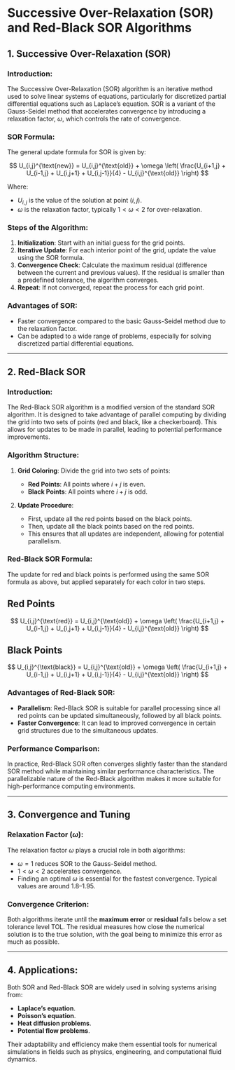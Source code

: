 # Successive Over-Relaxation (SOR) and Red-Black SOR Algorithms

## 1. Successive Over-Relaxation (SOR)

### Introduction:
The Successive Over-Relaxation (SOR) algorithm is an iterative method used to solve linear systems of equations, particularly for discretized partial differential equations such as Laplace’s equation. SOR is a variant of the Gauss-Seidel method that accelerates convergence by introducing a relaxation factor, $\omega$, which controls the rate of convergence.

### SOR Formula:
The general update formula for SOR is given by:

$$
U_{i,j}^{\text{new}} = U_{i,j}^{\text{old}} + \omega \left( \frac{U_{i+1,j} + U_{i-1,j} + U_{i,j+1} + U_{i,j-1}}{4} - U_{i,j}^{\text{old}} \right)
$$

Where:
- $U_{i,j}$ is the value of the solution at point $(i, j)$.
- $\omega$ is the relaxation factor, typically $1 < \omega < 2$ for over-relaxation.

### Steps of the Algorithm:
1. **Initialization**: Start with an initial guess for the grid points.
2. **Iterative Update**: For each interior point of the grid, update the value using the SOR formula.
3. **Convergence Check**: Calculate the maximum residual (difference between the current and previous values). If the residual is smaller than a predefined tolerance, the algorithm converges.
4. **Repeat**: If not converged, repeat the process for each grid point.

### Advantages of SOR:
- Faster convergence compared to the basic Gauss-Seidel method due to the relaxation factor.
- Can be adapted to a wide range of problems, especially for solving discretized partial differential equations.

---

## 2. Red-Black SOR

### Introduction:
The Red-Black SOR algorithm is a modified version of the standard SOR algorithm. It is designed to take advantage of parallel computing by dividing the grid into two sets of points (red and black, like a checkerboard). This allows for updates to be made in parallel, leading to potential performance improvements.

### Algorithm Structure:
1. **Grid Coloring**: Divide the grid into two sets of points:
    - **Red Points**: All points where $i + j$ is even.
    - **Black Points**: All points where $i + j$ is odd.

2. **Update Procedure**:
    - First, update all the red points based on the black points.
    - Then, update all the black points based on the red points.
    - This ensures that all updates are independent, allowing for potential parallelism.

### Red-Black SOR Formula:
The update for red and black points is performed using the same SOR formula as above, but applied separately for each color in two steps.

## Red Points
$$
U_{i,j}^{\text{red}} = U_{i,j}^{\text{old}} + \omega \left( \frac{U_{i+1,j} + U_{i-1,j} + U_{i,j+1} + U_{i,j-1}}{4} - U_{i,j}^{\text{old}} \right)
$$

## Black Points
$$
U_{i,j}^{\text{black}} = U_{i,j}^{\text{old}} + \omega \left( \frac{U_{i+1,j} + U_{i-1,j} + U_{i,j+1} + U_{i,j-1}}{4} - U_{i,j}^{\text{old}} \right)
$$

### Advantages of Red-Black SOR:
- **Parallelism**: Red-Black SOR is suitable for parallel processing since all red points can be updated simultaneously, followed by all black points.
- **Faster Convergence**: It can lead to improved convergence in certain grid structures due to the simultaneous updates.

### Performance Comparison:
In practice, Red-Black SOR often converges slightly faster than the standard SOR method while maintaining similar performance characteristics. The parallelizable nature of the Red-Black algorithm makes it more suitable for high-performance computing environments.

---

## 3. Convergence and Tuning

### Relaxation Factor ($\omega$):
The relaxation factor $\omega$ plays a crucial role in both algorithms:
- $\omega = 1$ reduces SOR to the Gauss-Seidel method.
- $1 < \omega < 2$ accelerates convergence.
- Finding an optimal $\omega$ is essential for the fastest convergence. Typical values are around 1.8–1.95.

### Convergence Criterion:
Both algorithms iterate until the **maximum error** or **residual** falls below a set tolerance level $\text{TOL}$. The residual measures how close the numerical solution is to the true solution, with the goal being to minimize this error as much as possible.

---

## 4. Applications:
Both SOR and Red-Black SOR are widely used in solving systems arising from:
- **Laplace’s equation**.
- **Poisson’s equation**.
- **Heat diffusion problems**.
- **Potential flow problems**.

Their adaptability and efficiency make them essential tools for numerical simulations in fields such as physics, engineering, and computational fluid dynamics.

